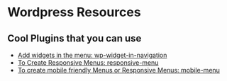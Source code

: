 # Wordpress Resources

## Cool Plugins that you can use

* [Add widgets in the menu: wp-widget-in-navigation](https://wordpress.org/plugins/wp-widget-in-navigation/)
* [To Create Responsive Menus: responsive-menu](https://wordpress.org/plugins/responsive-menu/)
* [To create mobile friendly Menus or Responsive Menus: mobile-menu](https://wordpress.org/plugins/mobile-menu/)